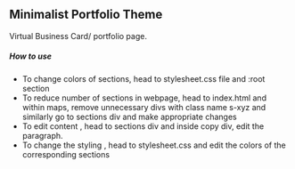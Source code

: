 ## Minimalist Portfolio Theme
Virtual Business Card/ portfolio page.
##### How to use
- To change colors of sections, head to stylesheet.css file and :root section
- To reduce number of sections in webpage, head to index.html and within maps, remove unnecessary divs with class name s-xyz and similarly go to sections div and make appropriate changes
- To edit content , head to sections div and inside copy div, edit the paragraph.
- To change the styling , head to stylesheet.css and edit the colors of the corresponding sections

